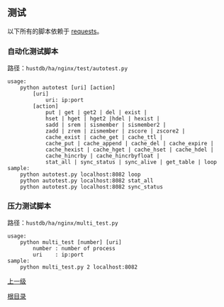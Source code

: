 测试
--

以下所有的脚本依赖于 [requests](https://github.com/request/request)。

### 自动化测试脚本 ###

路径：`hustdb/ha/nginx/test/autotest.py`

    usage:
        python autotest [uri] [action]
            [uri]
                uri: ip:port
            [action]
                put | get | get2 | del | exist |
                hset | hget | hget2 |hdel | hexist |
                sadd | srem | sismember | sismember2 |
                zadd | zrem | zismember | zscore | zscore2 |
                cache_exist | cache_get | cache_ttl | 
                cache_put | cache_append | cache_del | cache_expire |
                cache_hexist | cache_hget | cache_hset | cache_hdel |
                cache_hincrby | cache_hincrbyfloat |
                stat_all | sync_status | sync_alive | get_table | loop
    sample:
        python autotest.py localhost:8082 loop
        python autotest.py localhost:8082 stat_all
        python autotest.py localhost:8082 sync_status

### 压力测试脚本 ###

路径：`hustdb/ha/nginx/multi_test.py`

    usage:
        python multi_test [number] [uri]
            number : number of process
            uri    : ip:port
    sample:
        python multi_test.py 2 localhost:8082

[上一级](../ha.md)

[根目录](../../index.md)